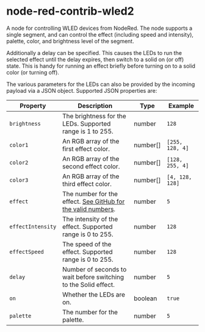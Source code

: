 # node-red-contrib-wled2

A node for controlling WLED devices from NodeRed. The node supports a single segment, and can control the effect (including speed and intensity), palette,
color, and brightness level of the segment.

Additionally a delay can be specified. This causes the LEDs to run the selected effect until the delay expires, then switch to a solid on (or off) state.
This is handy for running an effect briefly before turning on to a solid color (or turning off).

The various parameters for the LEDs can also be provided by the incoming payload via a JSON object. Supported JSON properties are:

| Property          | Description                                                                                                                                                       | Type     | Example         |
| ----------------- | ----------------------------------------------------------------------------------------------------------------------------------------------------------------- | -------- | --------------- |
| `brightness`      | The brightness for the LEDs. Supported range is 1 to 255.                                                                                                         | number   | `128`           |
| `color1`          | An RGB array of the first effect color.                                                                                                                           | number[] | `[255, 128, 4]` |
| `color2`          | An RGB array of the second effect color.                                                                                                                          | number[] | `[128, 255, 4]`  |
| `color3`          | An RGB array of the third effect color.                                                                                                                           | number[] | `[4, 128, 128]` |
| `effect`          | The number for the effect. [See GitHub for the valid numbers](https://github.com/Aircoookie/WLED/blob/e57d5d86f3416a3c07587739f7e85cb6d09eb15b/wled00/FX.h#L103). | number   | `5`             |
| `effectIntensity` | The intensity of the effect. Supported range is 0 to 255.                                                                                                         | number   | `128`           |
| `effectSpeed`     | The speed of the effect. Supported range is 0 to 255.                                                                                                             | number   | `128`           |
| `delay`           | Number of seconds to wait before switching to the Solid effect.                                                                                                   | number   | `5`             |
| `on`              | Whether the LEDs are on.                                                                                                                                          | boolean  | `true`          |
| `palette`         | The number for the palette.                                                                                                                                       | number   | `5`             |
